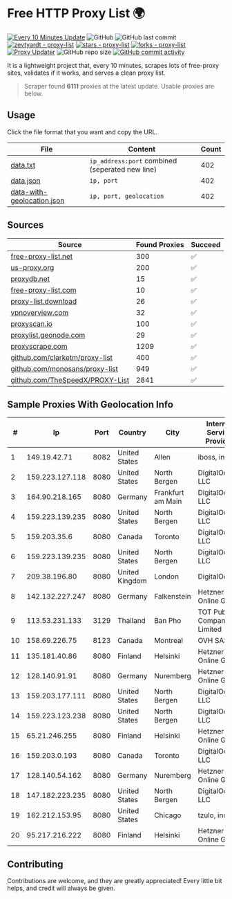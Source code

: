 
# Free HTTP Proxy List 🌍

[![Every 10 Minutes Update](https://github.com/mertguvencli/http-proxy-list/actions/workflows/main.yml/badge.svg?branch=main)](https://github.com/mertguvencli/http-proxy-list/actions/workflows/main.yml)
![GitHub](https://img.shields.io/github/license/mertguvencli/http-proxy-list)
![GitHub last commit](https://img.shields.io/github/last-commit/mertguvencli/http-proxy-list)
[![zevtyardt - proxy-list](https://img.shields.io/static/v1?label=zevtyardt&message=proxy-list&color=blue&logo=github)](https://github.com/zevtyardt/proxy-list "Go to GitHub repo")
[![stars - proxy-list](https://img.shields.io/github/stars/zevtyardt/proxy-list?style=social)](https://github.com/zevtyardt/proxy-list)
[![forks - proxy-list](https://img.shields.io/github/forks/zevtyardt/proxy-list?style=social)](https://github.com/zevtyardt/proxy-list)
[![Proxy Updater](https://github.com/zevtyardt/proxy-list/workflows/Proxy%20Updater/badge.svg)](https://github.com/zevtyardt/proxy-list/actions?query=workflow:"Proxy+Updater")
![GitHub repo size](https://img.shields.io/github/repo-size/zevtyardt/proxy-list)
[![GitHub commit activity](https://img.shields.io/github/commit-activity/m/zevtyardt/proxy-list?logo=commits)](https://github.com/zevtyardt/proxy-list/commits/main)

It is a lightweight project that, every 10 minutes, scrapes lots of free-proxy sites, validates if it works, and serves a clean proxy list.

> Scraper found **6111** proxies at the latest update. Usable proxies are below.

## Usage

Click the file format that you want and copy the URL.

|File|Content|Count|
|----|-------|-----|
|[data.txt](https://raw.githubusercontent.com/mertguvencli/http-proxy-list/main/proxy-list/data.txt)|`ip_address:port` combined (seperated new line)|402|
|[data.json](https://raw.githubusercontent.com/mertguvencli/http-proxy-list/main/proxy-list/data.json)|`ip, port`|402|
|[data-with-geolocation.json](https://raw.githubusercontent.com/mertguvencli/http-proxy-list/main/proxy-list/data-with-geolocation.json)|`ip, port, geolocation`|402|

## Sources

|Source|Found Proxies|Succeed|
|------|-------------|-------|
|[free-proxy-list.net](https://free-proxy-list.net)|300|✅|
|[us-proxy.org](https://www.us-proxy.org)|200|✅|
|[proxydb.net](http://proxydb.net)|15|✅|
|[free-proxy-list.com](https://free-proxy-list.com/?page=&port=&type%5B%5D=http&type%5B%5D=https&up_time=0&search=Search)|10|✅|
|[proxy-list.download](https://www.proxy-list.download/HTTP)|26|✅|
|[vpnoverview.com](https://vpnoverview.com/privacy/anonymous-browsing/free-proxy-servers)|32|✅|
|[proxyscan.io](https://www.proxyscan.io)|100|✅|
|[proxylist.geonode.com](https://proxylist.geonode.com/api/proxy-list?limit=300&page=1&sort_by=lastChecked&sort_type=desc&protocols=http,https)|29|✅|
|[proxyscrape.com](https://api.proxyscrape.com/v2/?request=displayproxies&protocol=http&timeout=10000&country=all&ssl=all&anonymity=all)|1209|✅|
|[github.com/clarketm/proxy-list](https://raw.githubusercontent.com/clarketm/proxy-list/master/proxy-list-raw.txt)|400|✅|
|[github.com/monosans/proxy-list](https://raw.githubusercontent.com/monosans/proxy-list/main/proxies/http.txt)|949|✅|
|[github.com/TheSpeedX/PROXY-List](https://raw.githubusercontent.com/TheSpeedX/PROXY-List/master/http.txt)|2841|✅|


## Sample Proxies With Geolocation Info

|#|Ip|Port|Country|City|Internet Service Provider|
|-|--|----|-------|----|-------------------------|
|1|149.19.42.71|8082|United States|Allen|iboss, inc|
|2|159.223.127.118|8080|United States|North Bergen|DigitalOcean, LLC|
|3|164.90.218.165|8080|Germany|Frankfurt am Main|DigitalOcean, LLC|
|4|159.223.139.235|8080|United States|North Bergen|DigitalOcean, LLC|
|5|159.203.35.6|8080|Canada|Toronto|DigitalOcean, LLC|
|6|159.223.139.235|8080|United States|North Bergen|DigitalOcean, LLC|
|7|209.38.196.80|8080|United Kingdom|London|DigitalOcean|
|8|142.132.227.247|8080|Germany|Falkenstein|Hetzner Online GmbH|
|9|113.53.231.133|3129|Thailand|Ban Pho|TOT Public Company Limited|
|10|158.69.226.75|8123|Canada|Montreal|OVH SAS|
|11|135.181.40.86|8080|Finland|Helsinki|Hetzner Online GmbH|
|12|128.140.91.91|8080|Germany|Nuremberg|Hetzner Online GmbH|
|13|159.203.177.111|8080|United States|North Bergen|DigitalOcean, LLC|
|14|159.223.123.238|8080|United States|North Bergen|DigitalOcean, LLC|
|15|65.21.246.255|8080|Finland|Helsinki|Hetzner Online GmbH|
|16|159.203.0.193|8080|Canada|Toronto|DigitalOcean, LLC|
|17|128.140.54.162|8080|Germany|Nuremberg|Hetzner Online GmbH|
|18|147.182.223.235|8080|United States|North Bergen|DigitalOcean, LLC|
|19|162.212.153.95|8080|United States|Chicago|tzulo, inc.|
|20|95.217.216.222|8080|Finland|Helsinki|Hetzner Online GmbH|



## Contributing

Contributions are welcome, and they are greatly appreciated! Every
little bit helps, and credit will always be given.


